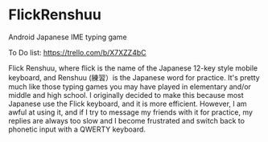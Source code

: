 # FlickRenshuu
Android Japanese IME typing game

To Do list:
https://trello.com/b/X7XZZ4bC

Flick Renshuu, where flick is the name of the Japanese 12-key style mobile keyboard, and Renshuu (練習）is the Japanese word for practice. It's pretty much like those typing games you may have played in elementary and/or middle and high school. I originally decided to make this because most Japanese use the Flick keyboard, and it is more efficient. However, I am awful at using it, and if I try to message my friends with it for practice, my replies are always too slow and I become frustrated and switch back to phonetic input with a QWERTY keyboard.

